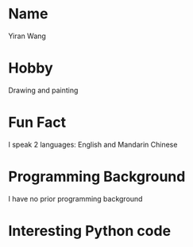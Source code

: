 # Name
Yiran Wang

# Hobby
Drawing and painting

# Fun Fact
I speak 2 languages:
English and Mandarin Chinese

# Programming Background
I have no prior programming background

# Interesting Python code
